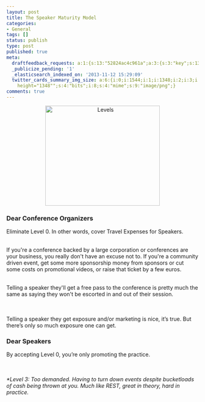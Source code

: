 ```yaml
---
layout: post
title: The Speaker Maturity Model
categories:
- General
tags: []
status: publish
type: post
published: true
meta:
  draftfeedback_requests: a:1:{s:13:"52824ac4c961a";a:3:{s:3:"key";s:13:"52824ac4c961a";s:4:"time";s:10:"1384270532";s:7:"user_id";s:7:"5078411";}}
  _publicize_pending: '1'
  _elasticsearch_indexed_on: '2013-11-12 15:29:09'
  twitter_cards_summary_img_size: a:6:{i:0;i:1544;i:1;i:1348;i:2;i:3;i:3;s:26:"width="1544"
    height="1348"";s:4:"bits";i:8;s:4:"mime";s:9:"image/png";}
comments: true
---
```



<p style="text-align:center;"><img class="size-medium wp-image-3119 aligncenter" alt="Levels" src="{{ site.images }}/levelagain.png?w=300" width="300" height="262" /></p>


<h3>Dear Conference Organizers</h3>

Eliminate Level 0. In other words, cover Travel Expenses for Speakers.

<br/>
If you're a conference backed by a large corporation or conferences are your business, you really don't have an excuse not to. If you're a community driven event, get some more sponsorship money from sponsors or cut some costs on promotional videos, or raise that ticket by a few euros.
<br/><br/>

Telling a speaker they'll get a free pass to the conference is pretty much the same as saying they won't be escorted in and out of their session.

<br/><br/>
Telling a speaker they get exposure and/or marketing is nice, it’s true. But there’s only so much exposure one can get.

<h3>Dear Speakers</h3>
By accepting Level 0, you’re only promoting the practice.


<br/><br/>
<em>*Level 3: Too demanded. Having to turn down events despite bucketloads of cash being thrown at you. Much like REST, great in theory, hard in practice.</em>
